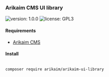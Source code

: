 ### Arikaim CMS UI library
![version: 1.0.0](https://img.shields.io/github/release/arikaim/arikaim-ui-library.svg)
![license: GPL3](https://img.shields.io/badge/License-GPLv3-blue.svg)
   

   
#### Requirements 
  * [Arikaim CMS](https://github.com/arikaim/arikaim)

#### Install

```bash

composer require arikaim/arikaim-ui-library

```
